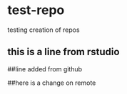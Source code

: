 # test-repo
testing creation of repos 

## this is a line from rstudio 

##line added from github

##here is a change on remote 
